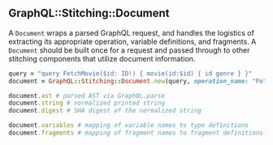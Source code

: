 ## GraphQL::Stitching::Document

A `Document` wraps a parsed GraphQL request, and handles the logistics of extracting its appropriate operation, variable definitions, and fragments. A `Document` should be built once for a request and passed through to other stitching components that utilize document information.

```ruby
query = "query FetchMovie($id: ID!) { movie(id:$id) { id genre } }"
document = GraphQL::Stitching::Document.new(query, operation_name: "FetchMovie")

document.ast # parsed AST via GraphQL.parse
document.string # normalized printed string
document.digest # SHA digest of the normalized string

document.variables # mapping of variable names to type definitions
document.fragments # mapping of fragment names to fragment definitions
```
